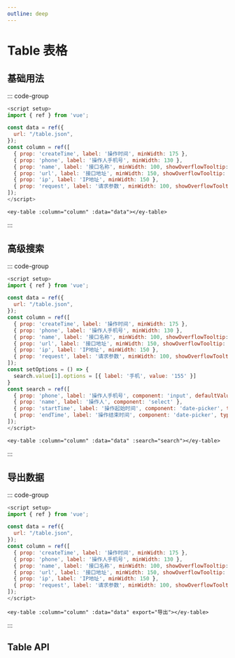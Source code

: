 ```yaml
---
outline: deep
---
```


# Table 表格

## 基础用法

<ey-table :column="column" :data="data"></ey-table>

::: code-group

```js [script]
<script setup>
import { ref } from 'vue';

const data = ref({
  url: "/table.json",
});
const column = ref([
  { prop: 'createTime', label: '操作时间', minWidth: 175 },
  { prop: 'phone', label: '操作人手机号', minWidth: 130 },
  { prop: 'name', label: '接口名称', minWidth: 100, showOverflowTooltip: true },
  { prop: 'url', label: '接口地址', minWidth: 150, showOverflowTooltip: true },
  { prop: 'ip', label: 'IP地址', minWidth: 150 },
  { prop: 'request', label: '请求参数', minWidth: 100, showOverflowTooltip: true },
]);
</script>
```

```vue [template]
<ey-table :column="column" :data="data"></ey-table>
```

:::

## 高级搜索

<ey-table :column="column" :data="data" :search="search"></ey-table>

::: code-group

```js [script]
<script setup>
import { ref } from 'vue';

const data = ref({
  url: "/table.json",
});
const column = ref([
  { prop: 'createTime', label: '操作时间', minWidth: 175 },
  { prop: 'phone', label: '操作人手机号', minWidth: 130 },
  { prop: 'name', label: '接口名称', minWidth: 100, showOverflowTooltip: true },
  { prop: 'url', label: '接口地址', minWidth: 150, showOverflowTooltip: true },
  { prop: 'ip', label: 'IP地址', minWidth: 150 },
  { prop: 'request', label: '请求参数', minWidth: 100, showOverflowTooltip: true },
]);
const setOptions = () => {
  search.value[1].options = [{ label: '手机', value: '155' }]
}
const search = ref([
  { prop: 'phone', label: '操作人手机号', component: 'input', defaultValue: '15533442259', onChange: setOptions },
  { prop: 'name', label: '操作人', component: 'select' },
  { prop: 'startTime', label: '操作起始时间', component: 'date-picker', type: 'datetime', format: 'YYYY-MM-DD HH:mm:ss' },
  { prop: 'endTime', label: '操作结束时间', component: 'date-picker', type: 'datetime', format: 'YYYY-MM-DD HH:mm:ss', gte: 'startTime' },
]);
</script>
```

```vue [template]
<ey-table :column="column" :data="data" :search="search"></ey-table>
```

:::

## 导出数据

<ey-table :column="column" :data="data" export="导出"></ey-table>

::: code-group

```js [script]
<script setup>
import { ref } from 'vue';

const data = ref({
  url: "/table.json",
});
const column = ref([
  { prop: 'createTime', label: '操作时间', minWidth: 175 },
  { prop: 'phone', label: '操作人手机号', minWidth: 130 },
  { prop: 'name', label: '接口名称', minWidth: 100, showOverflowTooltip: true },
  { prop: 'url', label: '接口地址', minWidth: 150, showOverflowTooltip: true },
  { prop: 'ip', label: 'IP地址', minWidth: 150 },
  { prop: 'request', label: '请求参数', minWidth: 100, showOverflowTooltip: true },
]);
</script>
```

```vue [template]
<ey-table :column="column" :data="data" export="导出"></ey-table>
```

:::

<script setup>
import { ref } from 'vue';

const tableRef = ref();
const data = ref({
  method: 'get',
  url: "/table.json",
});
const column = ref([
  { prop: 'createTime', label: '操作时间', minWidth: 175 },
  { prop: 'phone', label: '操作人手机号', minWidth: 130 },
  { prop: 'name', label: '接口名称', minWidth: 100, showOverflowTooltip: true },
  { prop: 'url', label: '接口地址', minWidth: 150, showOverflowTooltip: true },
  { prop: 'ip', label: 'IP地址', minWidth: 150 },
  { prop: 'request', label: '请求参数', minWidth: 100, showOverflowTooltip: true },
]);
const setOptions = () => {
  search.value[1].options = [{ label: '手机', value: '155' }]
}
const search = ref([
  { prop: 'phone', label: '操作人手机号', component: 'input', defaultValue: '15533442259', onChange: setOptions },
  { prop: 'name', label: '操作人', component: 'select' },
  { prop: 'startTime', label: '操作起始时间', component: 'date-picker', type: 'datetime', format: 'YYYY-MM-DD HH:mm:ss' },
  { prop: 'endTime', label: '操作结束时间', component: 'date-picker', type: 'datetime', format: 'YYYY-MM-DD HH:mm:ss', gte: 'startTime' },
]);
</script>
<style>
  table, li {
    margin: 0 !important;
  }
</style>

## Table API